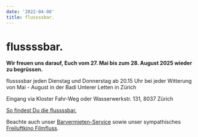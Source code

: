```yaml
---
date: '2022-04-08'
title: flussssbar.
---
```

# flussssbar.


**Wir freuen uns darauf, Euch vom 27. Mai bis zum 28. August 2025 wieder zu begrüssen.**

flussssbar jeden Dienstag und Donnerstag ab 20.15 Uhr bei jeder Witterung<br>
von Mai - August in der Badi Unterer Letten in Zürich

Eingang via Kloster Fahr-Weg oder Wasserwerkstr. 131, 8037 Zürich

[So findest Du die flussssbar.](https://goo.gl/maps/pL3HFSVH7nXdbh1o7)

Beachte auch unser [Barvermieten-Service](https://www.barvermieten.ch) sowie unser sympathisches [Freiluftkino Filmfluss](https://www.filmfluss.ch).

